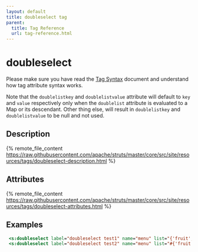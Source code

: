 ```yaml
---
layout: default
title: doubleselect tag
parent:
  title: Tag Reference
  url: tag-reference.html
---
```


# doubleselect

Please make sure you have read the [Tag Syntax](tag-syntax) document and understand how tag attribute syntax works.

Note that the `doublelistkey` and `doublelistvalue` attribute will default to `key` and `value` respectively only when 
the `doublelist` attribute is evaluated to a Map or its descendant. Other thing else, will result in `doublelistkey` 
and `doublelistvalue` to be null and not used.

## Description

{% remote_file_content https://raw.githubusercontent.com/apache/struts/master/core/src/site/resources/tags/doubleselect-description.html %}

## Attributes

{% remote_file_content https://raw.githubusercontent.com/apache/struts/master/core/src/site/resources/tags/doubleselect-attributes.html %}

## Examples

```jsp
 <s:doubleselect label="doubleselect test1" name="menu" list="{'fruit','other'}" doubleName="dishes" doubleList="top == 'fruit' ? {'apple', 'orange'} : {'monkey', 'chicken'}" />
 <s:doubleselect label="doubleselect test2" name="menu" list="#{'fruit':'Nice Fruits', 'other':'Other Dishes'}" doubleName="dishes" doubleList="top == 'fruit' ? {'apple', 'orange'} : {'monkey', 'chicken'}" />
```

